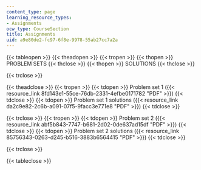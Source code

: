 ```yaml
---
content_type: page
learning_resource_types:
- Assignments
ocw_type: CourseSection
title: Assignments
uid: a9e80de2-fc97-6f8e-9978-55ab27cc7a2a
---
```


{{< tableopen >}}
{{< theadopen >}}
{{< tropen >}}
{{< thopen >}}
PROBLEM SETS
{{< thclose >}}
{{< thopen >}}
SOLUTIONS
{{< thclose >}}

{{< trclose >}}

{{< theadclose >}}
{{< tropen >}}
{{< tdopen >}}
Problem set 1 ({{< resource_link 8fd143e1-55ce-76db-2331-4efbe0171782 "PDF" >}})
{{< tdclose >}}
{{< tdopen >}}
Problem set 1 solutions ({{< resource_link da2c9e82-2c6b-a091-07f5-9facc3e771e8 "PDF" >}})
{{< tdclose >}}

{{< trclose >}}
{{< tropen >}}
{{< tdopen >}}
Problem set 2 ({{< resource_link abf5b843-7747-b681-2d02-0de637ad15df "PDF" >}})
{{< tdclose >}}
{{< tdopen >}}
Problem set 2 solutions ({{< resource_link 85756343-0263-d245-b516-3883b6564415 "PDF" >}})
{{< tdclose >}}

{{< trclose >}}

{{< tableclose >}}